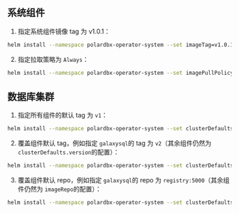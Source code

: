 ## 系统组件
1. 指定系统组件镜像 tag 为 v1.0.1：

```bash
helm install --namespace polardbx-operator-system --set imageTag=v1.0.1 polardbx-operator polardbx/polardbx-operator
```

2. 指定拉取策略为 `Always`：

```bash
helm install --namespace polardbx-operator-system --set imagePullPolicy=Always polardbx-operator polardbx/polardbx-operator
```

## 数据库集群

1. 指定所有组件的默认 tag 为 `v1`：

```bash
helm install --namespace polardbx-operator-system --set clusterDefaults.version=v1 polardbx-operator polardbx/polardbx-operator
```

2. 覆盖组件默认 tag，例如指定 `galaxysql`的 tag 为 `v2`（其余组件仍然为 `clusterDefaults.version`的配置）：

```bash
helm install --namespace polardbx-operator-system --set clusterDefaults.galaxysql=galaxysql:v2 polardbx-operator polardbx/polardbx-operator
```

3. 覆盖组件默认 repo，例如指定 `galaxysql`的 repo 为 `registry:5000`（其余组件仍然为 `imageRepo`的配置）：

```bash
helm install --namespace polardbx-operator-system --set clusterDefaults.galaxysql=registry:5000/galaxysql polardbx-operator polardbx/polardbx-operator
```
